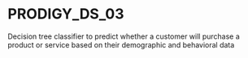 # PRODIGY_DS_03
Decision tree classifier to predict whether a customer will purchase a product or service based on their demographic and behavioral data
